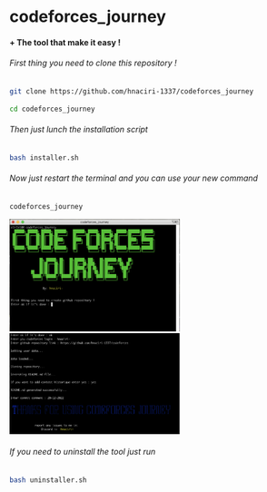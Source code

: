 # codeforces_journey



#### + The tool that make it easy !


###### First thing you need to clone this repository !

```bash
git clone https://github.com/hnaciri-1337/codeforces_journey
```

```bash
cd codeforces_journey
```

###### Then just lunch the installation script

```bash
bash installer.sh
```

###### Now just restart the terminal and you can use your new command

```bash
codeforces_journey
```

<img src="./assistance/images/first.png" alt="Alt text" title="Optional title" style="display: inline-block; margin: 0 auto; max-width: 300px">


<img src="./assistance/images/second.png" alt="Alt text" title="Optional title" style="display: inline-block; margin: 0 auto; max-width: 300px">

###### If you need to uninstall the tool just run

```bash
bash uninstaller.sh
```
